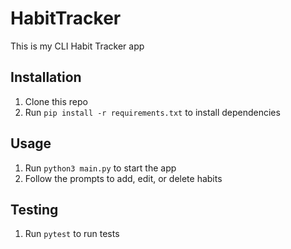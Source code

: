 # HabitTracker
This is my CLI Habit Tracker app

## Installation
1. Clone this repo
2. Run `pip install -r requirements.txt` to install dependencies


## Usage
1. Run `python3 main.py` to start the app
2. Follow the prompts to add, edit, or delete habits

## Testing
1. Run `pytest` to run tests




